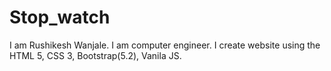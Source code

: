 # Stop_watch
I am Rushikesh Wanjale. I am computer engineer. I create website using the HTML 5, CSS 3, Bootstrap(5.2), Vanila JS.
